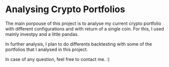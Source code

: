 # Analysing Crypto Portfolios

The main porpouse of this project is to analyse my current crypto portfolio with different configurations and with return of a single coin. For this, I used mainly investpy and a little pandas. 

In further analysis, I plan to do differents backtesting with some of the portfolios that I analysed in this project.

In case of any question, feel free to contact me. :)
